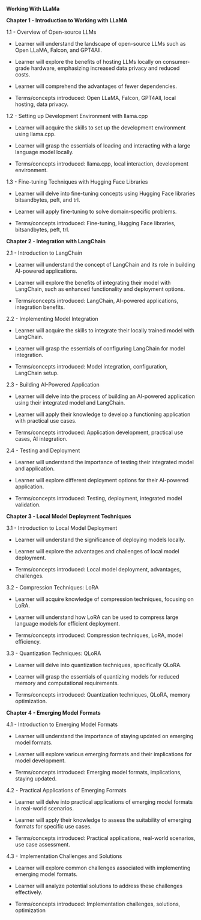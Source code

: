 **Working With LLaMa**

**Chapter 1 - Introduction to Working with LLaMA**

1.1 - Overview of Open-source LLMs

-   Learner will understand the landscape of open-source LLMs such as
    Open LLaMA, Falcon, and GPT4All.

-   Learner will explore the benefits of hosting LLMs locally on
    consumer-grade hardware, emphasizing increased data privacy and
    reduced costs.

-   Learner will comprehend the advantages of fewer dependencies.

-   Terms/concepts introduced: Open LLaMA, Falcon, GPT4All, local
    hosting, data privacy.

1.2 - Setting up Development Environment with llama.cpp

-   Learner will acquire the skills to set up the development
    environment using llama.cpp.

-   Learner will grasp the essentials of loading and interacting with a
    large language model locally.

-   Terms/concepts introduced: llama.cpp, local interaction, development
    environment.

1.3 - Fine-tuning Techniques with Hugging Face Libraries

-   Learner will delve into fine-tuning concepts using Hugging Face
    libraries bitsandbytes, peft, and trl.

-   Learner will apply fine-tuning to solve domain-specific problems.

-   Terms/concepts introduced: Fine-tuning, Hugging Face libraries,
    bitsandbytes, peft, trl.

**Chapter 2 - Integration with LangChain**

2.1 - Introduction to LangChain

-   Learner will understand the concept of LangChain and its role in
    building AI-powered applications.

-   Learner will explore the benefits of integrating their model with
    LangChain, such as enhanced functionality and deployment options.

-   Terms/concepts introduced: LangChain, AI-powered applications,
    integration benefits.

2.2 - Implementing Model Integration

-   Learner will acquire the skills to integrate their locally trained
    model with LangChain.

-   Learner will grasp the essentials of configuring LangChain for model
    integration.

-   Terms/concepts introduced: Model integration, configuration,
    LangChain setup.

2.3 - Building AI-Powered Application

-   Learner will delve into the process of building an AI-powered
    application using their integrated model and LangChain.

-   Learner will apply their knowledge to develop a functioning
    application with practical use cases.

-   Terms/concepts introduced: Application development, practical use
    cases, AI integration.

2.4 - Testing and Deployment

-   Learner will understand the importance of testing their integrated
    model and application.

-   Learner will explore different deployment options for their
    AI-powered application.

-   Terms/concepts introduced: Testing, deployment, integrated model
    validation.

**Chapter 3 - Local Model Deployment Techniques**

3.1 - Introduction to Local Model Deployment

-   Learner will understand the significance of deploying models
    locally.

-   Learner will explore the advantages and challenges of local model
    deployment.

-   Terms/concepts introduced: Local model deployment, advantages,
    challenges.

3.2 - Compression Techniques: LoRA

-   Learner will acquire knowledge of compression techniques, focusing
    on LoRA.

-   Learner will understand how LoRA can be used to compress large
    language models for efficient deployment.

-   Terms/concepts introduced: Compression techniques, LoRA, model
    efficiency.

3.3 - Quantization Techniques: QLoRA

-   Learner will delve into quantization techniques, specifically QLoRA.

-   Learner will grasp the essentials of quantizing models for reduced
    memory and computational requirements.

-   Terms/concepts introduced: Quantization techniques, QLoRA, memory
    optimization.

**Chapter 4 - Emerging Model Formats**

4.1 - Introduction to Emerging Model Formats

-   Learner will understand the importance of staying updated on
    emerging model formats.

-   Learner will explore various emerging formats and their implications
    for model development.

-   Terms/concepts introduced: Emerging model formats, implications,
    staying updated.

4.2 - Practical Applications of Emerging Formats

-   Learner will delve into practical applications of emerging model
    formats in real-world scenarios.

-   Learner will apply their knowledge to assess the suitability of
    emerging formats for specific use cases.

-   Terms/concepts introduced: Practical applications, real-world
    scenarios, use case assessment.

4.3 - Implementation Challenges and Solutions

-   Learner will explore common challenges associated with implementing
    emerging model formats.

-   Learner will analyze potential solutions to address these challenges
    effectively.

-   Terms/concepts introduced: Implementation challenges, solutions,
    optimization
